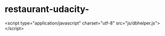 # restaurant-udacity-
  &lt;script type="application/javascript" charset="utf-8" src="js/dbhelper.js">&lt;/script>
